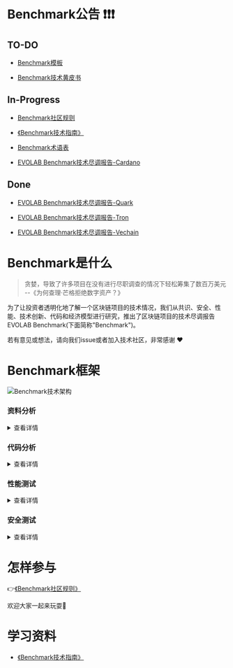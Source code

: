 # Benchmark公告 :exclamation::exclamation::exclamation:
## TO-DO

- [Benchmark模板](https://github.com/EVOLABTeam/benchmark/blob/master/rule/md/Benchmark%20Template.md)

- [Benchmark技术黄皮书](https://github.com/EVOLABTeam/benchmark/blob/master/result/md/Yellow%20Paper.md)


## In-Progress

- [Benchmark社区规则](https://github.com/EVOLABTeam/benchmark/blob/master/rule/md/Benchmark%20Rule.md)

- [《Benchmark技术指南》](https://github.com/EVOLABTeam/benchmark/wiki)

- [Benchmark术语表](https://github.com/EVOLABTeam/benchmark/blob/master/result/md/Glossary.md)

- [EVOLAB Benchmark技术尽调报告-Cardano](https://github.com/EVOLABTeam/benchmark/blob/master/result/md/EVOLAB%20Benchmark%20Cardano)

## Done

- [EVOLAB Benchmark技术尽调报告-Quark](https://github.com/EVOLABTeam/benchmark/blob/master/result/md/EVOLAB%20Benchmark%20Quark.md)

- [EVOLAB Benchmark技术尽调报告-Tron](https://github.com/EVOLABTeam/benchmark/blob/master/result/md/EVOLAB%20Benchmark%20Tron.md)

- [EVOLAB Benchmark技术尽调报告-Vechain](https://github.com/EVOLABTeam/benchmark/blob/master/result/md/EVOLAB%20Benchmark%20Vechain.md)

# Benchmark是什么

> 贪婪，导致了许多项目在没有进行尽职调查的情况下轻松筹集了数百万美元 --《为何查理·芒格拒绝数字资产？》

为了让投资者透明化地了解一个区块链项目的技术情况，我们从共识、安全、性能、技术创新、代码和经济模型进行研究，推出了区块链项目的技术尽调报告EVOLAB Benchmark(下面简称"Benchmark")。

若有意见或想法，请向我们issue或者加入技术社区，非常感谢 :heart:

# Benchmark框架

![Benchmark技术架构](https://github.com/EVOLABTeam/benchmark/blob/master/asset/img/EVOLAB%20Benchmark%E6%8A%80%E6%9C%AF%E6%9E%B6%E6%9E%84.png)


### 资料分析

<details>

<summary>查看详情</summary>

![资料分析](https://github.com/EVOLABTeam/benchmark/blob/master/asset/img/白皮书分析.png)

</details>

### 代码分析

<details>
<summary>查看详情</summary>

![代码分析](https://github.com/EVOLABTeam/benchmark/blob/master/asset/img/%E4%BB%A3%E7%A0%81%E5%88%86%E6%9E%90.png)

</details>

### 性能测试

<details>
<summary>查看详情</summary>

![性能测试](https://github.com/EVOLABTeam/benchmark/blob/master/asset/img/%E6%80%A7%E8%83%BD%E6%B5%8B%E8%AF%95.png)

</details>

### 安全测试

<details>
<summary>查看详情</summary>

![安全测试](https://github.com/EVOLABTeam/benchmark/blob/master/asset/img/%E5%AE%89%E5%85%A8%E6%B5%8B%E8%AF%95.png)

</details>

# 怎样参与

:point_right:[《Benchmark社区规则》](https://github.com/EVOLABTeam/benchmark/blob/master/rule/md/Benchmark%20Rule.md)


欢迎大家一起来玩耍:dancers:

# 学习资料

- [《Benchmark技术指南》](https://github.com/EVOLABTeam/benchmark/wiki)

